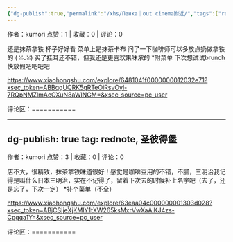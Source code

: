 ```yaml
---
{"dg-publish":true,"permalink":"/xhs/Пенка｜out cinema附近/","tags":["rednote","圣彼得堡"]}
---
```


作者：kumori
点赞：1   |   收藏：0   |   评论：0

还是抹茶拿铁 杯子好好看 菜单上是抹茶卡布 问了一下咖啡师可以多放点奶做拿铁的 ( ꈍᴗꈍ)
买了挂耳还不错，但我还是更喜欢果味浓的
*附菜单
下次想试试brunch 快放假吧吧吧吧

https://www.xiaohongshu.com/explore/6481041f0000000012032e71?xsec_token=ABBqqUQRK5qRTeOiRsvOyl-7RQpNMZlmAcOXuN8aWlNGM=&xsec_source=pc_user

评论区：===========


---
dg-publish: true
tag: rednote, 圣彼得堡
---
作者：kumori
点赞：3   |   收藏：0   |   评论：0

店不大，很精致，抹茶拿铁味道很好！感觉是咖啡豆用的不错，不腻，三明治我记得是叫什么日本三明治，实在不记得了，留着下次去的时候补上名字吧（去了，还是忘了，下次一定）
*补个菜单（不全）

https://www.xiaohongshu.com/explore/63eaa04c000000001303d028?xsec_token=ABjCSIjeXjKMlY1tXW265ksMxrVwXaAiKJ4zs-Cpgqa1Y=&xsec_source=pc_user

评论区：===========

